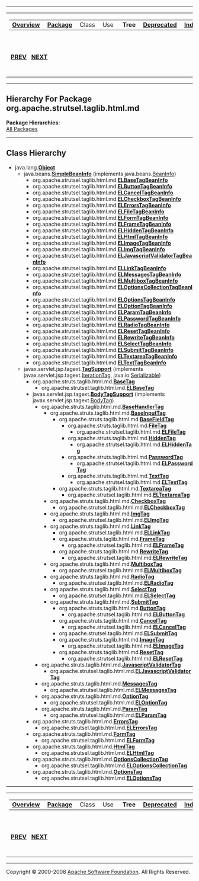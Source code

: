 ------------------------------------------------------------------------

<span id="navbar_top"></span> [](#skip-navbar_top "Skip navigation links")

<table>
<colgroup>
<col width="50%" />
<col width="50%" />
</colgroup>
<tbody>
<tr class="odd">
<td align="left"><span id="navbar_top_firstrow"></span>
<table>
<tbody>
<tr class="odd">
<td align="left"><a href="../../../../../overview-summary.html.md"><strong>Overview</strong></a> </td>
<td align="left"><a href="package-summary.html.md"><strong>Package</strong></a> </td>
<td align="left">Class </td>
<td align="left">Use </td>
<td align="left"> <strong>Tree</strong> </td>
<td align="left"><a href="../../../../../deprecated-list.html.md"><strong>Deprecated</strong></a> </td>
<td align="left"><a href="../../../../../index-all.html.md"><strong>Index</strong></a> </td>
<td align="left"><a href="../../../../../help-doc.html.md"><strong>Help</strong></a> </td>
</tr>
</tbody>
</table></td>
<td align="left"></td>
</tr>
<tr class="even">
<td align="left"> <a href="../../../../../org/apache/strutsel/taglib/bean/package-tree.html.md"><strong>PREV</strong></a>   <a href="../../../../../org/apache/strutsel/taglib/logic/package-tree.html"><strong>NEXT</strong></a></td>
<td align="left"><a href="../../../../../index.html.md?org/apache/strutsel/taglib/html/package-tree.html"><strong>FRAMES</strong></a>    <a href="package-tree.html"><strong>NO FRAMES</strong></a>    
<a href="../../../../../allclasses-noframe.html.md"><strong>All Classes</strong></a></td>
</tr>
</tbody>
</table>

<span id="skip-navbar_top"></span>

------------------------------------------------------------------------

Hierarchy For Package org.apache.strutsel.taglib.html.md
-----------------------------------------------------

**Package Hierarchies:**  
[All Packages](../../../../../overview-tree.html.md)

------------------------------------------------------------------------

Class Hierarchy
---------------

-   java.lang.[**Object**](http://java.sun.com/j2se/1.4.2/docs/api/java/lang/Object.html.md?is-external=true "class or interface in java.lang")
    -   java.beans.[**SimpleBeanInfo**](http://java.sun.com/j2se/1.4.2/docs/api/java/beans/SimpleBeanInfo.html.md?is-external=true "class or interface in java.beans") (implements java.beans.[BeanInfo](http://java.sun.com/j2se/1.4.2/docs/api/java/beans/BeanInfo.html?is-external=true "class or interface in java.beans"))
        -   org.apache.strutsel.taglib.html.md.[**ELBaseTagBeanInfo**](../../../../../org/apache/strutsel/taglib/html/ELBaseTagBeanInfo.html "class in org.apache.strutsel.taglib.html")
        -   org.apache.strutsel.taglib.html.md.[**ELButtonTagBeanInfo**](../../../../../org/apache/strutsel/taglib/html/ELButtonTagBeanInfo.html "class in org.apache.strutsel.taglib.html")
        -   org.apache.strutsel.taglib.html.md.[**ELCancelTagBeanInfo**](../../../../../org/apache/strutsel/taglib/html/ELCancelTagBeanInfo.html "class in org.apache.strutsel.taglib.html")
        -   org.apache.strutsel.taglib.html.md.[**ELCheckboxTagBeanInfo**](../../../../../org/apache/strutsel/taglib/html/ELCheckboxTagBeanInfo.html "class in org.apache.strutsel.taglib.html")
        -   org.apache.strutsel.taglib.html.md.[**ELErrorsTagBeanInfo**](../../../../../org/apache/strutsel/taglib/html/ELErrorsTagBeanInfo.html "class in org.apache.strutsel.taglib.html")
        -   org.apache.strutsel.taglib.html.md.[**ELFileTagBeanInfo**](../../../../../org/apache/strutsel/taglib/html/ELFileTagBeanInfo.html "class in org.apache.strutsel.taglib.html")
        -   org.apache.strutsel.taglib.html.md.[**ELFormTagBeanInfo**](../../../../../org/apache/strutsel/taglib/html/ELFormTagBeanInfo.html "class in org.apache.strutsel.taglib.html")
        -   org.apache.strutsel.taglib.html.md.[**ELFrameTagBeanInfo**](../../../../../org/apache/strutsel/taglib/html/ELFrameTagBeanInfo.html "class in org.apache.strutsel.taglib.html")
        -   org.apache.strutsel.taglib.html.md.[**ELHiddenTagBeanInfo**](../../../../../org/apache/strutsel/taglib/html/ELHiddenTagBeanInfo.html "class in org.apache.strutsel.taglib.html")
        -   org.apache.strutsel.taglib.html.md.[**ELHtmlTagBeanInfo**](../../../../../org/apache/strutsel/taglib/html/ELHtmlTagBeanInfo.html "class in org.apache.strutsel.taglib.html")
        -   org.apache.strutsel.taglib.html.md.[**ELImageTagBeanInfo**](../../../../../org/apache/strutsel/taglib/html/ELImageTagBeanInfo.html "class in org.apache.strutsel.taglib.html")
        -   org.apache.strutsel.taglib.html.md.[**ELImgTagBeanInfo**](../../../../../org/apache/strutsel/taglib/html/ELImgTagBeanInfo.html "class in org.apache.strutsel.taglib.html")
        -   org.apache.strutsel.taglib.html.md.[**ELJavascriptValidatorTagBeanInfo**](../../../../../org/apache/strutsel/taglib/html/ELJavascriptValidatorTagBeanInfo.html "class in org.apache.strutsel.taglib.html")
        -   org.apache.strutsel.taglib.html.md.[**ELLinkTagBeanInfo**](../../../../../org/apache/strutsel/taglib/html/ELLinkTagBeanInfo.html "class in org.apache.strutsel.taglib.html")
        -   org.apache.strutsel.taglib.html.md.[**ELMessagesTagBeanInfo**](../../../../../org/apache/strutsel/taglib/html/ELMessagesTagBeanInfo.html "class in org.apache.strutsel.taglib.html")
        -   org.apache.strutsel.taglib.html.md.[**ELMultiboxTagBeanInfo**](../../../../../org/apache/strutsel/taglib/html/ELMultiboxTagBeanInfo.html "class in org.apache.strutsel.taglib.html")
        -   org.apache.strutsel.taglib.html.md.[**ELOptionsCollectionTagBeanInfo**](../../../../../org/apache/strutsel/taglib/html/ELOptionsCollectionTagBeanInfo.html "class in org.apache.strutsel.taglib.html")
        -   org.apache.strutsel.taglib.html.md.[**ELOptionsTagBeanInfo**](../../../../../org/apache/strutsel/taglib/html/ELOptionsTagBeanInfo.html "class in org.apache.strutsel.taglib.html")
        -   org.apache.strutsel.taglib.html.md.[**ELOptionTagBeanInfo**](../../../../../org/apache/strutsel/taglib/html/ELOptionTagBeanInfo.html "class in org.apache.strutsel.taglib.html")
        -   org.apache.strutsel.taglib.html.md.[**ELParamTagBeanInfo**](../../../../../org/apache/strutsel/taglib/html/ELParamTagBeanInfo.html "class in org.apache.strutsel.taglib.html")
        -   org.apache.strutsel.taglib.html.md.[**ELPasswordTagBeanInfo**](../../../../../org/apache/strutsel/taglib/html/ELPasswordTagBeanInfo.html "class in org.apache.strutsel.taglib.html")
        -   org.apache.strutsel.taglib.html.md.[**ELRadioTagBeanInfo**](../../../../../org/apache/strutsel/taglib/html/ELRadioTagBeanInfo.html "class in org.apache.strutsel.taglib.html")
        -   org.apache.strutsel.taglib.html.md.[**ELResetTagBeanInfo**](../../../../../org/apache/strutsel/taglib/html/ELResetTagBeanInfo.html "class in org.apache.strutsel.taglib.html")
        -   org.apache.strutsel.taglib.html.md.[**ELRewriteTagBeanInfo**](../../../../../org/apache/strutsel/taglib/html/ELRewriteTagBeanInfo.html "class in org.apache.strutsel.taglib.html")
        -   org.apache.strutsel.taglib.html.md.[**ELSelectTagBeanInfo**](../../../../../org/apache/strutsel/taglib/html/ELSelectTagBeanInfo.html "class in org.apache.strutsel.taglib.html")
        -   org.apache.strutsel.taglib.html.md.[**ELSubmitTagBeanInfo**](../../../../../org/apache/strutsel/taglib/html/ELSubmitTagBeanInfo.html "class in org.apache.strutsel.taglib.html")
        -   org.apache.strutsel.taglib.html.md.[**ELTextareaTagBeanInfo**](../../../../../org/apache/strutsel/taglib/html/ELTextareaTagBeanInfo.html "class in org.apache.strutsel.taglib.html")
        -   org.apache.strutsel.taglib.html.md.[**ELTextTagBeanInfo**](../../../../../org/apache/strutsel/taglib/html/ELTextTagBeanInfo.html "class in org.apache.strutsel.taglib.html")
    -   javax.servlet.jsp.tagext.[**TagSupport**](http://java.sun.com/j2ee/1.4/docs/api/javax/servlet/jsp/tagext/TagSupport.html.md?is-external=true "class or interface in javax.servlet.jsp.tagext") (implements javax.servlet.jsp.tagext.[IterationTag](http://java.sun.com/j2ee/1.4/docs/api/javax/servlet/jsp/tagext/IterationTag.html?is-external=true "class or interface in javax.servlet.jsp.tagext"), java.io.[Serializable](http://java.sun.com/j2se/1.4.2/docs/api/java/io/Serializable.html?is-external=true "class or interface in java.io"))
        -   org.apache.struts.taglib.html.md.[**BaseTag**](../../../../../org/apache/struts/taglib/html/BaseTag.html "class in org.apache.struts.taglib.html")
            -   org.apache.strutsel.taglib.html.md.[**ELBaseTag**](../../../../../org/apache/strutsel/taglib/html/ELBaseTag.html "class in org.apache.strutsel.taglib.html")
        -   javax.servlet.jsp.tagext.[**BodyTagSupport**](http://java.sun.com/j2ee/1.4/docs/api/javax/servlet/jsp/tagext/BodyTagSupport.html.md?is-external=true "class or interface in javax.servlet.jsp.tagext") (implements javax.servlet.jsp.tagext.[BodyTag](http://java.sun.com/j2ee/1.4/docs/api/javax/servlet/jsp/tagext/BodyTag.html?is-external=true "class or interface in javax.servlet.jsp.tagext"))
            -   org.apache.struts.taglib.html.md.[**BaseHandlerTag**](../../../../../org/apache/struts/taglib/html/BaseHandlerTag.html "class in org.apache.struts.taglib.html")
                -   org.apache.struts.taglib.html.md.[**BaseInputTag**](../../../../../org/apache/struts/taglib/html/BaseInputTag.html "class in org.apache.struts.taglib.html")
                    -   org.apache.struts.taglib.html.md.[**BaseFieldTag**](../../../../../org/apache/struts/taglib/html/BaseFieldTag.html "class in org.apache.struts.taglib.html")
                        -   org.apache.struts.taglib.html.md.[**FileTag**](../../../../../org/apache/struts/taglib/html/FileTag.html "class in org.apache.struts.taglib.html")
                            -   org.apache.strutsel.taglib.html.md.[**ELFileTag**](../../../../../org/apache/strutsel/taglib/html/ELFileTag.html "class in org.apache.strutsel.taglib.html")
                        -   org.apache.struts.taglib.html.md.[**HiddenTag**](../../../../../org/apache/struts/taglib/html/HiddenTag.html "class in org.apache.struts.taglib.html")
                            -   org.apache.strutsel.taglib.html.md.[**ELHiddenTag**](../../../../../org/apache/strutsel/taglib/html/ELHiddenTag.html "class in org.apache.strutsel.taglib.html")
                        -   org.apache.struts.taglib.html.md.[**PasswordTag**](../../../../../org/apache/struts/taglib/html/PasswordTag.html "class in org.apache.struts.taglib.html")
                            -   org.apache.strutsel.taglib.html.md.[**ELPasswordTag**](../../../../../org/apache/strutsel/taglib/html/ELPasswordTag.html "class in org.apache.strutsel.taglib.html")
                        -   org.apache.struts.taglib.html.md.[**TextTag**](../../../../../org/apache/struts/taglib/html/TextTag.html "class in org.apache.struts.taglib.html")
                            -   org.apache.strutsel.taglib.html.md.[**ELTextTag**](../../../../../org/apache/strutsel/taglib/html/ELTextTag.html "class in org.apache.strutsel.taglib.html")
                    -   org.apache.struts.taglib.html.md.[**TextareaTag**](../../../../../org/apache/struts/taglib/html/TextareaTag.html "class in org.apache.struts.taglib.html")
                        -   org.apache.strutsel.taglib.html.md.[**ELTextareaTag**](../../../../../org/apache/strutsel/taglib/html/ELTextareaTag.html "class in org.apache.strutsel.taglib.html")
                -   org.apache.struts.taglib.html.md.[**CheckboxTag**](../../../../../org/apache/struts/taglib/html/CheckboxTag.html "class in org.apache.struts.taglib.html")
                    -   org.apache.strutsel.taglib.html.md.[**ELCheckboxTag**](../../../../../org/apache/strutsel/taglib/html/ELCheckboxTag.html "class in org.apache.strutsel.taglib.html")
                -   org.apache.struts.taglib.html.md.[**ImgTag**](../../../../../org/apache/struts/taglib/html/ImgTag.html "class in org.apache.struts.taglib.html")
                    -   org.apache.strutsel.taglib.html.md.[**ELImgTag**](../../../../../org/apache/strutsel/taglib/html/ELImgTag.html "class in org.apache.strutsel.taglib.html")
                -   org.apache.struts.taglib.html.md.[**LinkTag**](../../../../../org/apache/struts/taglib/html/LinkTag.html "class in org.apache.struts.taglib.html")
                    -   org.apache.strutsel.taglib.html.md.[**ELLinkTag**](../../../../../org/apache/strutsel/taglib/html/ELLinkTag.html "class in org.apache.strutsel.taglib.html")
                    -   org.apache.struts.taglib.html.md.[**FrameTag**](../../../../../org/apache/struts/taglib/html/FrameTag.html "class in org.apache.struts.taglib.html")
                        -   org.apache.strutsel.taglib.html.md.[**ELFrameTag**](../../../../../org/apache/strutsel/taglib/html/ELFrameTag.html "class in org.apache.strutsel.taglib.html")
                    -   org.apache.struts.taglib.html.md.[**RewriteTag**](../../../../../org/apache/struts/taglib/html/RewriteTag.html "class in org.apache.struts.taglib.html")
                        -   org.apache.strutsel.taglib.html.md.[**ELRewriteTag**](../../../../../org/apache/strutsel/taglib/html/ELRewriteTag.html "class in org.apache.strutsel.taglib.html")
                -   org.apache.struts.taglib.html.md.[**MultiboxTag**](../../../../../org/apache/struts/taglib/html/MultiboxTag.html "class in org.apache.struts.taglib.html")
                    -   org.apache.strutsel.taglib.html.md.[**ELMultiboxTag**](../../../../../org/apache/strutsel/taglib/html/ELMultiboxTag.html "class in org.apache.strutsel.taglib.html")
                -   org.apache.struts.taglib.html.md.[**RadioTag**](../../../../../org/apache/struts/taglib/html/RadioTag.html "class in org.apache.struts.taglib.html")
                    -   org.apache.strutsel.taglib.html.md.[**ELRadioTag**](../../../../../org/apache/strutsel/taglib/html/ELRadioTag.html "class in org.apache.strutsel.taglib.html")
                -   org.apache.struts.taglib.html.md.[**SelectTag**](../../../../../org/apache/struts/taglib/html/SelectTag.html "class in org.apache.struts.taglib.html")
                    -   org.apache.strutsel.taglib.html.md.[**ELSelectTag**](../../../../../org/apache/strutsel/taglib/html/ELSelectTag.html "class in org.apache.strutsel.taglib.html")
                -   org.apache.struts.taglib.html.md.[**SubmitTag**](../../../../../org/apache/struts/taglib/html/SubmitTag.html "class in org.apache.struts.taglib.html")
                    -   org.apache.struts.taglib.html.md.[**ButtonTag**](../../../../../org/apache/struts/taglib/html/ButtonTag.html "class in org.apache.struts.taglib.html")
                        -   org.apache.strutsel.taglib.html.md.[**ELButtonTag**](../../../../../org/apache/strutsel/taglib/html/ELButtonTag.html "class in org.apache.strutsel.taglib.html")
                    -   org.apache.struts.taglib.html.md.[**CancelTag**](../../../../../org/apache/struts/taglib/html/CancelTag.html "class in org.apache.struts.taglib.html")
                        -   org.apache.strutsel.taglib.html.md.[**ELCancelTag**](../../../../../org/apache/strutsel/taglib/html/ELCancelTag.html "class in org.apache.strutsel.taglib.html")
                    -   org.apache.strutsel.taglib.html.md.[**ELSubmitTag**](../../../../../org/apache/strutsel/taglib/html/ELSubmitTag.html "class in org.apache.strutsel.taglib.html")
                    -   org.apache.struts.taglib.html.md.[**ImageTag**](../../../../../org/apache/struts/taglib/html/ImageTag.html "class in org.apache.struts.taglib.html")
                        -   org.apache.strutsel.taglib.html.md.[**ELImageTag**](../../../../../org/apache/strutsel/taglib/html/ELImageTag.html "class in org.apache.strutsel.taglib.html")
                    -   org.apache.struts.taglib.html.md.[**ResetTag**](../../../../../org/apache/struts/taglib/html/ResetTag.html "class in org.apache.struts.taglib.html")
                        -   org.apache.strutsel.taglib.html.md.[**ELResetTag**](../../../../../org/apache/strutsel/taglib/html/ELResetTag.html "class in org.apache.strutsel.taglib.html")
            -   org.apache.struts.taglib.html.md.[**JavascriptValidatorTag**](../../../../../org/apache/struts/taglib/html/JavascriptValidatorTag.html "class in org.apache.struts.taglib.html")
                -   org.apache.strutsel.taglib.html.md.[**ELJavascriptValidatorTag**](../../../../../org/apache/strutsel/taglib/html/ELJavascriptValidatorTag.html "class in org.apache.strutsel.taglib.html")
            -   org.apache.struts.taglib.html.md.[**MessagesTag**](../../../../../org/apache/struts/taglib/html/MessagesTag.html "class in org.apache.struts.taglib.html")
                -   org.apache.strutsel.taglib.html.md.[**ELMessagesTag**](../../../../../org/apache/strutsel/taglib/html/ELMessagesTag.html "class in org.apache.strutsel.taglib.html")
            -   org.apache.struts.taglib.html.md.[**OptionTag**](../../../../../org/apache/struts/taglib/html/OptionTag.html "class in org.apache.struts.taglib.html")
                -   org.apache.strutsel.taglib.html.md.[**ELOptionTag**](../../../../../org/apache/strutsel/taglib/html/ELOptionTag.html "class in org.apache.strutsel.taglib.html")
            -   org.apache.struts.taglib.html.md.[**ParamTag**](../../../../../org/apache/struts/taglib/html/ParamTag.html "class in org.apache.struts.taglib.html")
                -   org.apache.strutsel.taglib.html.md.[**ELParamTag**](../../../../../org/apache/strutsel/taglib/html/ELParamTag.html "class in org.apache.strutsel.taglib.html")
        -   org.apache.struts.taglib.html.md.[**ErrorsTag**](../../../../../org/apache/struts/taglib/html/ErrorsTag.html "class in org.apache.struts.taglib.html")
            -   org.apache.strutsel.taglib.html.md.[**ELErrorsTag**](../../../../../org/apache/strutsel/taglib/html/ELErrorsTag.html "class in org.apache.strutsel.taglib.html")
        -   org.apache.struts.taglib.html.md.[**FormTag**](../../../../../org/apache/struts/taglib/html/FormTag.html "class in org.apache.struts.taglib.html")
            -   org.apache.strutsel.taglib.html.md.[**ELFormTag**](../../../../../org/apache/strutsel/taglib/html/ELFormTag.html "class in org.apache.strutsel.taglib.html")
        -   org.apache.struts.taglib.html.md.[**HtmlTag**](../../../../../org/apache/struts/taglib/html/HtmlTag.html "class in org.apache.struts.taglib.html")
            -   org.apache.strutsel.taglib.html.md.[**ELHtmlTag**](../../../../../org/apache/strutsel/taglib/html/ELHtmlTag.html "class in org.apache.strutsel.taglib.html")
        -   org.apache.struts.taglib.html.md.[**OptionsCollectionTag**](../../../../../org/apache/struts/taglib/html/OptionsCollectionTag.html "class in org.apache.struts.taglib.html")
            -   org.apache.strutsel.taglib.html.md.[**ELOptionsCollectionTag**](../../../../../org/apache/strutsel/taglib/html/ELOptionsCollectionTag.html "class in org.apache.strutsel.taglib.html")
        -   org.apache.struts.taglib.html.md.[**OptionsTag**](../../../../../org/apache/struts/taglib/html/OptionsTag.html "class in org.apache.struts.taglib.html")
            -   org.apache.strutsel.taglib.html.md.[**ELOptionsTag**](../../../../../org/apache/strutsel/taglib/html/ELOptionsTag.html "class in org.apache.strutsel.taglib.html")

------------------------------------------------------------------------

<span id="navbar_bottom"></span> [](#skip-navbar_bottom "Skip navigation links")

<table>
<colgroup>
<col width="50%" />
<col width="50%" />
</colgroup>
<tbody>
<tr class="odd">
<td align="left"><span id="navbar_bottom_firstrow"></span>
<table>
<tbody>
<tr class="odd">
<td align="left"><a href="../../../../../overview-summary.html.md"><strong>Overview</strong></a> </td>
<td align="left"><a href="package-summary.html.md"><strong>Package</strong></a> </td>
<td align="left">Class </td>
<td align="left">Use </td>
<td align="left"> <strong>Tree</strong> </td>
<td align="left"><a href="../../../../../deprecated-list.html.md"><strong>Deprecated</strong></a> </td>
<td align="left"><a href="../../../../../index-all.html.md"><strong>Index</strong></a> </td>
<td align="left"><a href="../../../../../help-doc.html.md"><strong>Help</strong></a> </td>
</tr>
</tbody>
</table></td>
<td align="left"></td>
</tr>
<tr class="even">
<td align="left"> <a href="../../../../../org/apache/strutsel/taglib/bean/package-tree.html.md"><strong>PREV</strong></a>   <a href="../../../../../org/apache/strutsel/taglib/logic/package-tree.html"><strong>NEXT</strong></a></td>
<td align="left"><a href="../../../../../index.html.md?org/apache/strutsel/taglib/html/package-tree.html"><strong>FRAMES</strong></a>    <a href="package-tree.html"><strong>NO FRAMES</strong></a>    
<a href="../../../../../allclasses-noframe.html.md"><strong>All Classes</strong></a></td>
</tr>
</tbody>
</table>

<span id="skip-navbar_bottom"></span>

------------------------------------------------------------------------

Copyright © 2000-2008 [Apache Software Foundation](http://www.apache.org/). All Rights Reserved.
